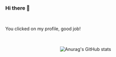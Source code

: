 ### Hi there 👋

<br>

You clicked on my profile, good job!

<br>
<br>

<div align="center">
  <img alt="Anurag's GitHub stats" src="https://github-readme-stats.vercel.app/api?username=Coadon&show_icons=true&theme=tokyonight">
</div>
